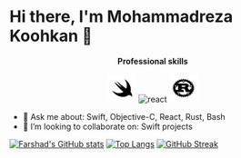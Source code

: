 <h1>Hi there, I'm Mohammadreza Koohkan 👋</h1>

<p align="center"> 
 <strong>
  Professional skills
  </strong>
</p>

<p align="center"> 
  <img src="https://raw.githubusercontent.com/vorillaz/devicons/master/!SVG/swift.svg" alt="swift" width="50" height="50" />
  <img src="https://raw.githubusercontent.com/vorillaz/devicons/master/!SVG/react.svg" alt="react" width="50" height="50" />
  <img src="https://raw.githubusercontent.com/vorillaz/devicons/master/!SVG/rust.svg" alt="rust" width="50" height="50" />
</p>

- 💬 Ask me about: Swift, Objective-C, React, Rust, Bash
- 👯 I’m looking to collaborate on: Swift projects

[![Farshad's GitHub stats](https://github-readme-stats.vercel.app/api?username=mohamadrezakoohkan&show_icons=true&theme=dracula&hide_title=true)](https://github.com/anuraghazra/github-readme-stats)
[![Top Langs](https://github-readme-stats.vercel.app/api/top-langs/?username=mohamadrezakoohkan&layout=compact&theme=dracula)](https://github.com/anuraghazra/github-readme-stats)
[![GitHub Streak](https://github-readme-streak-stats.herokuapp.com/?user=mohamadrezakoohkan&layout=compact&theme=dracula)](https://git.io/streak-stats)
